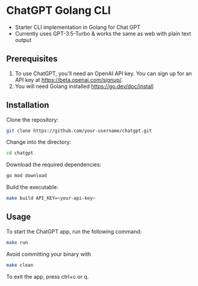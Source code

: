 # ChatGPT Golang CLI

* Starter CLI implementation in Golang for Chat GPT
* Currently uses GPT-3.5-Turbo & works the same as web with plain text output

## Prerequisites
1. To use ChatGPT, you'll need an OpenAI API key. You can sign up for an API key at https://beta.openai.com/signup/.
2. You will need Golang installed https://go.dev/doc/install

## Installation
Clone the repository:
```sh
git clone https://github.com/your-username/chatgpt.git
```
Change into the directory:
```sh
cd chatgpt
```
Download the required dependencies:
```sh
go mod download
```

Build the executable:
```sh
make build API_KEY=<your-api-key>
```

## Usage
To start the ChatGPT app, run the following command:

```sh
make run
```

Avoid committing your binary with
```sh
make clean
```


To exit the app, press ctrl+c or q.
